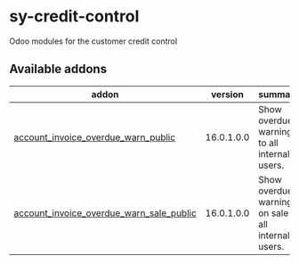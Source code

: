 # sy-credit-control
Odoo modules for the customer credit control

[//]: # (addons)

Available addons
----------------
addon | version | summary
--- | --- | ---
[account_invoice_overdue_warn_public](account_invoice_overdue_warn_public/) | 16.0.1.0.0 | Show overdue warning to all internal users.
[account_invoice_overdue_warn_sale_public](account_invoice_overdue_warn_sale_public/) | 16.0.1.0.0 | Show overdue warning on sale to all internal users.


[//]: # (end addons)